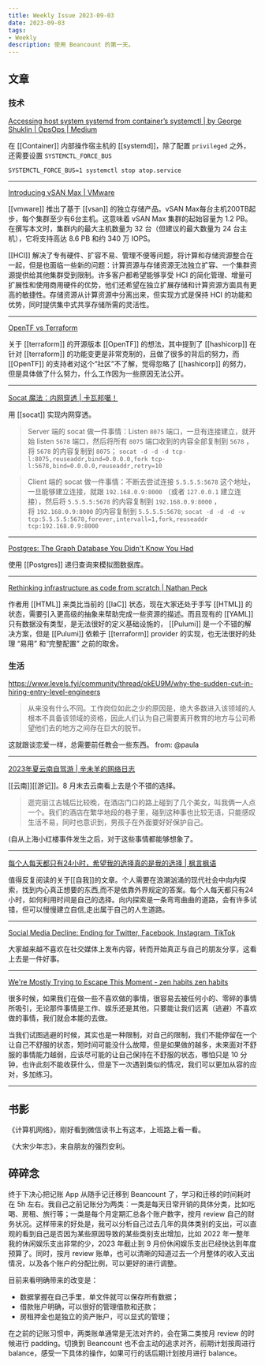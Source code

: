 ```yaml
---
title: Weekly Issue 2023-09-03
date: 2023-09-03
tags:
- Weekly
description: 使用 Beancount 的第一天。
---
```



## 文章

### 技术

[Accessing host system systemd from container’s systemctl | by George Shuklin | OpsOps | Medium](https://medium.com/opsops/accessing-host-system-systemd-from-containers-systemctl-492a1a385102)

在 [[Container]] 内部操作宿主机的 [[systemd]]，除了配置 `privileged` 之外，还需要设置 `SYSTEMCTL_FORCE_BUS`

`SYSTEMCTL_FORCE_BUS=1 systemctl stop atop.service`

---


[Introducing vSAN Max | VMware](https://core.vmware.com/blog/introducing-vsan-max)

[[vmware]] 推出了基于 [[vsan]] 的独立存储产品。vSAN Max每台主机200TB起步，每个集群至少有6台主机。这意味着 vSAN Max 集群的起始容量为 1.2 PB。在撰写本文时，集群内的最大主机数量为 32 台（但建议的最大数量为 24 台主机），它将支持高达 8.6 PB 和约 340 万 IOPS。

[[HCI]] 解决了专有硬件、扩容不易、管理不便等问题，将计算和存储资源整合在一起，但是也面临一些新的问题：计算资源与存储资源无法独立扩容、一个集群资源提供给其他集群受到限制。许多客户都希望能够享受 HCI 的简化管理、增量可扩展性和使用商用硬件的优势，他们还希望在独立扩展存储和计算资源方面具有更高的敏捷性。存储资源从计算资源中分离出来，但实现方式是保持 HCI 的功能和优势，同时提供集中式共享存储所需的灵活性。

---

[OpenTF vs Terraform](https://twitter.com/iamvlaaaaaaad/status/1696521808143683812)

关于 [[terraform]] 的开源版本 [[OpenTF]] 的想法，其中提到了 [[hashicorp]] 在针对 [[terraform]] 的功能变更是非常克制的，且做了很多的背后的努力，而 [[OpenTF]] 的支持者对这个“社区”不了解，觉得忽略了 [[hashicorp]] 的努力，但是具体做了什么努力，什么工作因为一些原因无法公开。

---


[Socat 魔法：内网穿透 | 卡瓦邦噶！](https://www.kawabangga.com/posts/5324)

用 [[socat]] 实现内网穿透。

> Server 端的 socat 做一件事情：Listen `8075` 端口，一旦有连接建立，就开始 listen `5678` 端口，然后将所有 `8075` 端口收到的内容全部复制到 `5678` ，将 `5678` 的内容复制到 `8075`；
    `socat -d -d -d tcp-l:8075,reuseaddr,bind=0.0.0.0,fork tcp-l:5678,bind=0.0.0.0,reuseaddr,retry=10`

> Client 端的 socat 做一件事情：不断去尝试连接 `5.5.5.5:5678` 这个地址，一旦能够建立连接，就跟 `192.168.0.9:8000` （或者 `127.0.0.1` 建立连接），然后将 `5.5.5.5:5678` 的内容复制到 `192.168.0.9:8000` ，将 `192.168.0.9:8000` 的内容复制到 `5.5.5.5:5678`;
    `socat -d -d -d -v tcp:5.5.5.5:5678,forever,intervall=1,fork,reuseaddr tcp:192.168.0.9:8000`

---

[Postgres: The Graph Database You Didn't Know You Had](https://www.dylanpaulus.com/posts/postgres-is-a-graph-database/)

使用 [[Postgres]] 递归查询来模拟图数据库。

---

[Rethinking infrastructure as code from scratch | Nathan Peck](https://nathanpeck.com/rethinking-infrastructure-as-code-from-scratch/)

作者用 [[HTML]] 来类比当前的 [[IaC]] 状态，现在大家还处于手写 [[HTML]] 的状态，需要引入更高级的抽象来帮助完成一些资源的描述。而且现有的 [[YAML]] 只有数据没有类型，是无法很好的定义基础设施的， [[Pulumi]] 是一个不错的解决方案，但是 [[Pulumi]] 依赖于 [[terraform]] provider 的实现，也无法很好的处理 “易用” 和“完整配置” 之前的取舍。




### 生活


https://www.levels.fyi/community/thread/okEU9M/why-the-sudden-cut-in-hiring-entry-level-engineers

> 从来没有什么不同。工作岗位如此之少的原因是，绝大多数进入该领域的人根本不具备该领域的资格，因此人们认为自己需要离开教育的地方与公司希望他们去的地方之间存在巨大的脱节。  

这就跟谈恋爱一样，总需要前任教会一些东西。 from: @paula

---

[2023年夏云南自驾游 | 辛未羊的网络日志](https://panqiincs.me/2023/08/31/guimao-yunnan-trip/)

[[云南]][[游记]]。8 月末去云南看上去是个不错的选择。

> 逛完丽江古城后比较晚，在酒店门口的路上碰到了几个美女，叫我俩一人点一个。我们的酒店在繁华地段的巷子里，碰到这种事也比较无语，只能感叹生活不易，同时也意识到，男孩子在外面要好好保护自己。  

(自从上海小红楼事件发生之后，对于这些事情都能够想象了。

---

[每个人每天都只有24小时，希望我的选择真的是我的选择 | 枫言枫语](https://justinyan.me/post/5790)

值得反复阅读的关于[[自我]]的文章。个人需要在浪潮汹涌的现代社会中向内探索，找到内心真正想要的东西,而不是依靠外界规定的答案。每个人每天都只有24小时，如何利用时间是自己的选择。向内探索是一条弯弯曲曲的道路，会有许多试错，但可以慢慢建立自信,走出属于自己的人生道路。

---

[Social Media Decline: Ending for Twitter, Facebook, Instagram, TikTok](https://www.businessinsider.com/social-media-dead-instagram-tiktok-bereal-replaced-group-chats-messaging-2023-8)

大家越来越不喜欢在社交媒体上发布内容，转而开始真正与自己的朋友分享，这看上去是一件好事。

---

[We're Mostly Trying to Escape This Moment - zen habits zen habits](https://zenhabits.net/escape/)

很多时候，如果我们在做一些不喜欢做的事情，很容易去被任何小的、零碎的事情所吸引，无论那件事情是工作、娱乐还是其他，只要能让我们远离（逃避）不喜欢做的事情，我们就会本能的去做。

当我们试图逃避的时候，其实也是一种限制，对自己的限制，我们不能停留在一个让自己不舒服的状态，短时间可能没什么故障，但是如果做的越多，未来面对不舒服的事情能力越弱，应该尽可能的让自己保持在不舒服的状态，哪怕只是 10 分钟，也许此刻不能收获什么，但是下一次遇到类似的情况，我们可以更加从容的应对，多加练习。

---




## 书影


《计算机网络》，刚好看到微信读书上有这本，上班路上看一看。

《大宋少年志》，来自朋友的强烈安利。


## 碎碎念

终于下决心把记账 App 从随手记迁移到 Beancount 了，学习和迁移的时间耗时在 5h 左右。我自己之前记账分为两类：一类是每天日常开销的具体分类，比如吃喝、房租、旅行等；一类是每个月定期汇总各个账户数字，按月 review 自己的财务状况。这样带来的好处是，我可以分析自己过去几年的具体类别的支出，可以直观的看到自己是否因为某些原因导致的某些类别支出增加，比如 2022 年一整年我的休闲娱乐支出非常的少，2023 年截止到 9 月份休闲娱乐支出已经快达到年度预算了。同时，按月 review 账单，也可以清晰的知道过去一个月整体的收入支出情况，以及各个账户的分配比例，可以更好的进行调整。

目前来看明确带来的改变是：
* 数据掌握在自己手里，单文件就可以保存所有数据；  
* 借款账户明确，可以很好的管理借款和还款；  
* 房租押金也是独立的资产账户，可以显式的管理；  

在之前的记账习惯中，两类账单通常是无法对齐的，会在第二类按月 review 的时候进行 padding。切换到 Beancount 也不会主动的追求对齐，前期计划按周进行 balance，感受一下具体的操作，如果可行的话后期计划按月进行 balance。